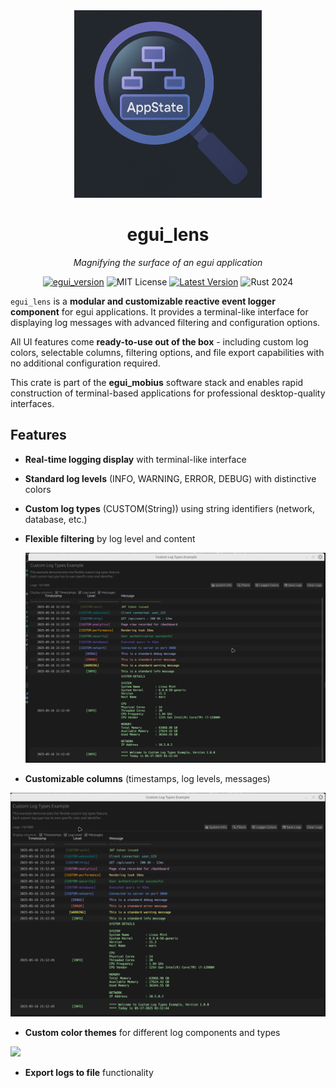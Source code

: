 <div align="center">
<img width=300 height=300 src="assets/egui_lens_logo.png"></img>

# egui_lens 
*Magnifying the surface of an egui application*

[![egui_version](https://img.shields.io/badge/egui-0.31.1-blue)](https://github.com/emilk/egui)
![MIT License](https://img.shields.io/badge/license-MIT-blue.svg)
[![Latest Version](https://img.shields.io/badge/version-0.1.0-green.svg)](https://crates.io/crates/egui_lens)
![Rust 2024](https://img.shields.io/badge/rust-2024-blue.svg)

</div>

`egui_lens` is a **modular and customizable reactive event logger component** for egui applications. It provides a terminal-like interface for displaying log messages with advanced filtering and configuration options.

All UI features come **ready-to-use out of the box** - including custom log colors, selectable columns, filtering options, and file export capabilities with no additional configuration required.

This crate is part of the **egui_mobius** software stack and enables rapid construction of terminal-based applications for professional desktop-quality interfaces. 

## Features

- **Real-time logging display** with terminal-like interface
- **Standard log levels** (INFO, WARNING, ERROR, DEBUG) with distinctive colors
- **Custom log types** (CUSTOM(String)) using string identifiers (network, database, etc.)
- **Flexible filtering** by log level and content


  ![](https://github.com/saturn77/egui_lens/blob/master/assets/demo_filters.gif)

- **Customizable columns** (timestamps, log levels, messages)


![](https://github.com/saturn77/egui_lens/blob/master/assets/demo_column_select.gif)
- **Custom color themes** for different log components and types
  
![](https://github.com/saturn77/egui_lens/blob/master/assets/custom_log_colors.gif)

- **Export logs to file** functionality
  
  <!-- Once you create the GIF, uncomment and update the path below -->
  <!-- <img width=700 height=500 src="assets/demo_file_save.gif"></img> -->

  <!-- img width=700 height=500 src="assets/demo_save_logs.gif"></img>

## Installation

Add these dependencies to your project's `Cargo.toml`:

```toml
[dependencies]
egui_lens = "0.1.0"
egui_mobius = "0.3.0-alpha.31"
egui_mobius_reactive = "0.3.0-alpha.31"
```

## Quick Start

```rust
use eframe::egui;
use egui_lens::{ReactiveEventLogger, ReactiveEventLoggerState};
use egui_mobius::types::Dynamic;

fn main() -> Result<(), eframe::Error> {
    let options = eframe::NativeOptions {
        viewport: egui::ViewportBuilder::default()
            .with_inner_size([800.0, 600.0]),
        ..Default::default()
    };
    
    eframe::run_native(
        "Simple Logger Example",
        options,
        Box::new(|cc| Box::new(MyApp::new(cc))),
    )
}

struct MyApp {
    logger_state: Dynamic<ReactiveEventLoggerState>,
}

impl MyApp {
    fn new(_cc: &eframe::CreationContext<'_>) -> Self {
        // Create shared state for the logger
        let logger_state = Dynamic::new(ReactiveEventLoggerState::new());
        
        // Create the app
        Self { logger_state }
    }
}

impl eframe::App for MyApp {
    fn update(&mut self, ctx: &egui::Context, _frame: &mut eframe::Frame) {
        egui::CentralPanel::default().show(ctx, |ui| {
            ui.heading("Simple Logger Example");
            ui.add_space(8.0);
            
            // Create a logger for this frame
            let logger = ReactiveEventLogger::new(&self.logger_state);
            
            // Add log buttons
            ui.horizontal(|ui| {
                if ui.button("Log Info").clicked() {
                    logger.log_info("This is an information message");
                }
                
                if ui.button("Log Warning").clicked() {
                    logger.log_warning("This is a warning message");
                }
                
                if ui.button("Log Error").clicked() {
                    logger.log_error("This is an error message");
                }
                
                if ui.button("Log Debug").clicked() {
                    logger.log_debug("This is a debug message");
                }
            });
            
            ui.add_space(16.0);
            
            // Display the logger UI (this is where the magic happens!)
            logger.show(ui);
        });
    }
}
```
## Examples

See the `examples/` directory for complete working examples:

- `custom_log_types.rs` - Using logs with different custom types and colors

- `diskforge` - A SD Card formatter platform. Uses `egui_dock` and shows the logger as placed in a tab window.

### Running the Examples

As this is a Rust workspace, use the `-p` flag to run a specific example package:

```bash
# Run the basic custom log types example
cargo run -p basic_custom

# Run the diskforge SD utility example
cargo run -p diskforge
```

## User Guide

This User Guide shows the API for using `egui_lens` to develop your own customized application.

### Basic Setup

```rust
use egui_lens::{ReactiveEventLogger, ReactiveEventLoggerState};
use egui_mobius::types::Dynamic;

// Create state container
let logger_state = Dynamic::new(ReactiveEventLoggerState::new());

// Create logger instance (with default colors)
let logger = ReactiveEventLogger::new(&logger_state);

// Display in UI
logger.show(ui);
```

### Logging Messages

```rust
// Standard log levels
logger.log_info("Application started");
logger.log_warning("Disk space is low");
logger.log_error("Failed to connect");
logger.log_debug("Memory usage: 256MB");

// Custom log types
logger.log_custom("network", "Connected to server");
logger.log_custom("database", "Query executed in 42ms");
```

### Customizing Colors

```rust
use egui_lens::{ReactiveEventLogger, LogColors};
use egui_mobius::types::Dynamic;
use egui::Color32;

// Create custom colors
let mut colors = Dynamic::new(LogColors::default());
let mut color_config = colors.get();

// Set colors for standard log levels
color_config.info_level = Color32::from_rgb(0, 180, 0);
color_config.info_message = Color32::from_rgb(150, 255, 150);

// Set colors for custom log types
color_config.set_custom_colors(
    "database", 
    Color32::from_rgb(106, 90, 205),  // Level color
    Color32::from_rgb(150, 140, 230)  // Message color
);

// Update colors
colors.set(color_config);

// Create logger with custom colors
let logger = ReactiveEventLogger::with_colors(&logger_state, &colors);
```

### Filtering Logs

```rust
// Access the filter through state
let mut state = logger_state.get_mut();

// Filter by log level
state.filter.show_info = true;
state.filter.show_warning = true;
state.filter.show_error = true;
state.filter.show_debug = false;  // Hide debug messages

// Filter by text content
state.filter.text_filter = "database".to_string();
```

### Column Visibility

```rust
let mut state = logger_state.get_mut();

// Configure visible columns
state.show_timestamps = true;
state.show_log_level = true;
state.show_messages = true;
```

### Exporting Logs

```rust
if let Some(path) = rfd::FileDialog::new()
    .add_filter("Text files", &["txt"])
    .add_filter("Log files", &["log"])
    .save_file() {
    
    if let Err(err) = logger.save_logs_to_file(&path) {
        eprintln!("Failed to save logs: {}", err);
    }
}
```

## Advanced Usage

### Custom Log Payloads

```rust
use egui_lens::{LoggerPayload};
use egui::Color32;

// Create a custom log payload
let mut payload = LoggerPayload::new();
payload.info()
       .with_timestamp_color(Color32::from_rgb(180, 180, 180))
       .with_level_color(Color32::from_rgb(100, 255, 100))
       .with_message_color(Color32::from_rgb(255, 255, 255))
       .message("Custom styled message")
       .update();

// Process the log payload
logger.process_log(&payload);
```

### Memory Management

```rust
// Set maximum number of logs (default: 1000)
state.set_max_logs(500);

// Get current log count
let count = state.log_count();

// Clear all logs
logger.clear();
```



## Contributing

Contributions are welcome! Please feel free to submit a Pull Request.

## License

This project is licensed under the MIT License - see the LICENSE file for details.